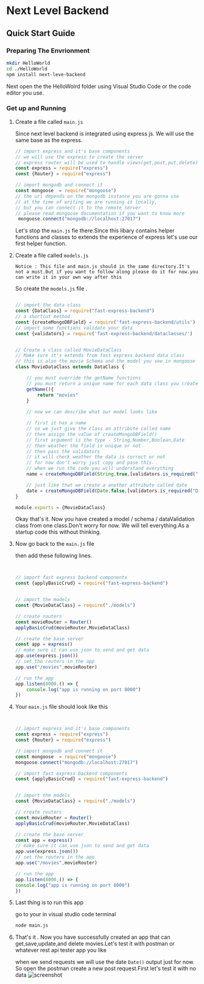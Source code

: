 # Next Level Backend

## Quick Start Guide

### Preparing The Envrionment

```bash
mkdir HelloWorld
cd ./HelloWorld
npm install next-leve-backend
```

Next open the the HelloWolrd folder using Visual Studio Code or the code editor you use.

### Get up and Running

1. Create a file called  ` main.js `

	Since next level backend is integrated using express js. We will use the same base as the express.
	
    ```javascript
    // import express and it's base components
    // we will use the express to create the server
    // express router will be used to handle views(get,post,put,delete)
    const express = require("express")
    const {Router} = require("express")

    // import mongodb and connect it
    const mongoose  = require("mongoose")
    // the url depends on the mongodb instance you are gonna use
    // at the time of writing we are running it locally,
    // but you can connect it to the remote server
    // please read mongoose documentation if you want to know more  
     mongoose.connect("mongodb://localhost:27017")
	 ```

     Let's stop the `main.js` fie there.Since this libary contains helper functions and classes to extends the experience of express let's use our first helper function.

2. Create a file called `models.js`

    `Notice : This file and main.js should in the same directory.It's not a must.But if you want to follow along please do it for now.you can write it in your own way after this`

    So create the `models.js` file . 

    ```javascript

    // import the data class
    const {DataClass} = require("fast-express-backend")
    // a shortcut method
    const {createMongoDBField} = require('fast-express-backend/utils')
    // import some functions validate your data
    const {validators} = require('fast-express-backend/dataclasses/')


    // Create a class called MovieDataClass
    // Make sure it's extends from fast express backend data class
    // this is also the movie Schema and the model you see in mongoose
    class MovieDataClass extends DataClass {

        // you must override the getName functions
        // you must return a unique name for each data class you create
        getName(){
            return "movies"
        }
        
        // now we can describe what our model looks like

        // first it has a name
        // so we just give the class an attribute called name
        // then assign the value of createMongoDBField()
        // first argument is the type - String,Number,Boolean,Date
        // then weather the field is unique or not
        // then pass the validators
        // it will check weather the data is correct or not
        // for now don't worry just copy and pase this.
        // when we run the code you will understand everything
        name = createMongoDBField(String,true,[validators.is_required("Name is required")])

        // just like that we create a another attribute called date
        date = createMongoDBField(Date,false,[validators.is_required("Date is required")])
    }

    module.exports = {MovieDataClass}

    ```


    Okay that's it. Now you have created a model / schema / dataValidation class from one class.Don't worry for now.
    We will tell everything.As a startup code this without thinking.


3. Now go back to the `main.js` file  

    then add these following lines.

    ```javascript


    // import fast express backend components
    const {applyBasicCrud} = require("fast-express-backend")


    // import the models
    const {MovieDataClass} = require("./models")

    // create routers
    const movieRouter = Router()
    applyBasicCrud(movieRouter,MovieDataClass)

    // create the base server
    const app = express()
    // make sure it can use json to send and get data
    app.use(express.json())
    // set the routers in the app
    app.use("/movies",movieRouter)

    // run the app
    app.listen(8000,() => {
        console.log("app is running on port 8000")
    })
    
    ```

4. Your `main.js` file should look like this 

    ```javascript


    // import express and it's base components
    const express = require("express")
    const {Router} = require("express")

    // import mongodb and connect it
    const mongoose  = require("mongoose")
    mongoose.connect("mongodb://localhost:27017")

    // import fast express backend components
    const {applyBasicCrud} = require("fast-express-backend")


    // import the models
    const {MovieDataClass} = require("./models")

    // create routers
    const movieRouter = Router()
    applyBasicCrud(movieRouter,MovieDataClass)

    // create the base server
    const app = express()
    // make sure it can use json to send and get data
    app.use(express.json())
    // set the routers in the app
    app.use("/movies",movieRouter)

    // run the app
    app.listen(8000,() => {
    console.log("app is running on port 8000")
    })

    
    ```

5. Last thing is to run this app

    go to your in visual studio code terminal

    ```bash
    node main.js
    ```
6. That's it . Now you have successfully created an app that can get,save,update,and delete movies.Let's test it with postman or whatever rest api tester app you like

    when we send requests we will use the date `Date()` output just for now.
    So open the postman create a new post request.First let's test it with no data
    ![screenshot]()